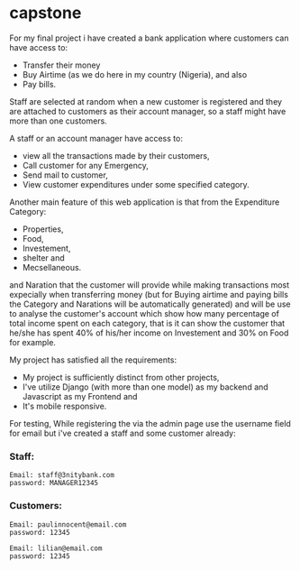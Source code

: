 # capstone

For my final project i have created a bank application where customers can have access to:
* Transfer their money
* Buy Airtime (as we do here in my country (Nigeria), and also
* Pay bills.


Staff are selected at random when a new customer is registered and they are attached to customers as their account manager, so a staff might have more than one customers.

A staff or an account manager have access to:
* view all the transactions made by their customers,
* Call customer for any Emergency,
* Send mail to customer,
* View customer expenditures under some specified category.


Another main feature of this web application is that from the Expenditure Category: 
* Properties,
* Food,
* Investement,
* shelter and
* Mecsellaneous.


and  Naration that the customer will provide while making transactions most expecially when transferring money (but for Buying airtime and paying bills the Category and Narations will be automatically generated) and will be use to analyse the customer's account which show how many percentage of total income spent on each category, that is it can show the customer that he/she has spent 40% of his/her income on Investement and 30% on Food for example.


My project has satisfied all the requirements:
* My project is sufficiently distinct from other projects,
* I've utilize Django (with more than one model) as my backend and Javascript as my Frontend and
* It's mobile responsive.


For testing, While registering the via the admin page use the username field for email but i've created a staff and some customer already:
### Staff:
    Email: staff@3nitybank.com
    password: MANAGER12345

### Customers:
    Email: paulinnocent@email.com
    password: 12345

    Email: lilian@email.com
    password: 12345
    

